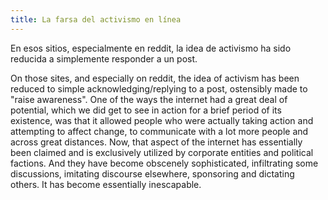 ```yaml
---
title: La farsa del activismo en línea
---
```


En esos sitios, especialmente en reddit, la idea de activismo ha sido reducida a simplemente responder a un post.

On those sites, and especially on reddit, the idea of activism has been reduced to simple acknowledging/replying to a post, ostensibly made to "raise awareness". One of the ways the internet had a great deal of potential, which we did get to see in action for a brief period of its existence, was that it allowed people who were actually taking action and attempting to affect change, to communicate with a lot more people and across great distances. Now, that aspect of the internet has essentially been claimed and is exclusively utilized by corporate entities and political factions. And they have become obscenely sophisticated, infiltrating some discussions, imitating discourse elsewhere, sponsoring and dictating others. It has become essentially inescapable.